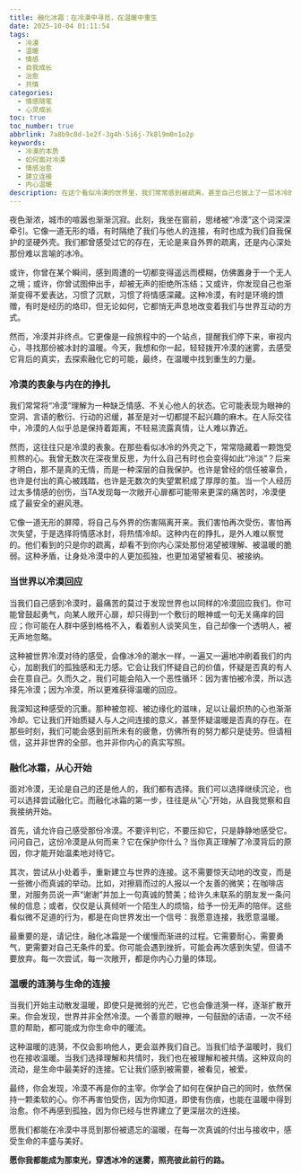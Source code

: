 ```yaml
---
title: 融化冰霜：在冷漠中寻觅，在温暖中重生
date: 2025-10-04 01:11:54
tags:
  - 冷漠
  - 温暖
  - 情感
  - 自我成长
  - 治愈
  - 共情
categories:
  - 情感随笔
  - 心灵成长
toc: true
toc_number: true
abbrlink: 7a8b9c0d-1e2f-3g4h-5i6j-7k8l9m0n1o2p
keywords:
  - 冷漠的本质
  - 如何面对冷漠
  - 情感治愈
  - 建立连接
  - 内心温暖
description: 在这个看似冷漠的世界里，我们常常感到被疏离，甚至自己也披上了一层冰冷的外衣。本文将深入探讨冷漠的表象与内在，引导我们如何从心开始，融化内心的冰霜，重新找回与世界的温暖连接，最终在共情与理解中获得重生。
---
```


夜色渐浓，城市的喧嚣也渐渐沉寂。此刻，我坐在窗前，思绪被“冷漠”这个词深深牵引。它像一道无形的墙，有时隔绝了我们与他人的连接，有时也成为我们自我保护的坚硬外壳。我们都曾感受过它的存在，无论是来自外界的疏离，还是内心深处那份难以言喻的冰冷。

或许，你曾在某个瞬间，感到周遭的一切都变得遥远而模糊，仿佛置身于一个无人之境；或许，你曾试图伸出手，却被无声的拒绝所冻结；又或许，你发现自己也渐渐变得不爱表达，习惯了沉默，习惯了将情感深藏。这种冷漠，有时是环境的馈赠，有时是经历的烙印，但无论如何，它都悄无声息地改变着我们与世界互动的方式。

然而，冷漠并非终点。它更像是一段旅程中的一个站点，提醒我们停下来，审视内心，寻找那份被冰封的温暖。今天，我想和你一起，轻轻拨开冷漠的迷雾，去感受它背后的真实，去探索融化它的可能，最终，在温暖中找到重生的力量。

### 冷漠的表象与内在的挣扎

我们常常将“冷漠”理解为一种缺乏情感、不关心他人的状态。它可能表现为眼神的空洞、言语的敷衍、行动的迟缓，甚至是对一切都提不起兴趣的麻木。在人际交往中，冷漠的人似乎总是保持着距离，不轻易流露真情，让人难以靠近。

然而，这往往只是冷漠的表象。在那些看似冰冷的外壳之下，常常隐藏着一颗饱受煎熬的心。我曾无数次在深夜里反思，为什么自己有时也会变得如此“冷淡”？后来才明白，那不是真的无情，而是一种深层的自我保护。也许是曾经的信任被辜负，也许是付出的真心被践踏，也许是无数次的失望累积成了厚厚的茧。当一个人经历过太多情感的创伤，当TA发现每一次敞开心扉都可能带来更深的痛苦时，冷漠便成了最安全的避风港。

它像一道无形的屏障，将自己与外界的伤害隔离开来。我们害怕再次受伤，害怕再次失望，于是选择将情感冰封，将热情冷却。这种内在的挣扎，是外人难以察觉的。他们看到的只是你的疏离，却看不到你内心深处那份渴望被理解、被温暖的脆弱。这种矛盾，让身处冷漠中的人更加孤独，也更加渴望被看见、被接纳。

### 当世界以冷漠回应

当我们自己感到冷漠时，最痛苦的莫过于发现世界也以同样的冷漠回应我们。你可能曾鼓起勇气，向某人敞开心扉，却只得到一个敷衍的眼神或一句无关痛痒的回应；你可能在人群中感到格格不入，看着别人谈笑风生，自己却像一个透明人，被无声地忽略。

这种被世界冷漠对待的感受，会像冰冷的潮水一样，一遍又一遍地冲刷着我们的内心，加剧我们的孤独感和无力感。它会让我们怀疑自己的价值，怀疑是否真的有人会在意自己。久而久之，我们可能会陷入一个恶性循环：因为害怕被冷漠，所以选择先冷漠；因为冷漠，所以更难获得温暖的回应。

我深知这种感受的沉重。那种被忽视、被边缘化的滋味，足以让最炽热的心也渐渐冷却。它让我们开始质疑人与人之间连接的意义，甚至怀疑温暖是否真的存在。在那些时刻，我们可能会感到前所未有的疲惫，仿佛所有的努力都只是徒劳。但请相信，这并非世界的全部，也并非你内心的真实写照。

### 融化冰霜，从心开始

面对冷漠，无论是自己的还是他人的，我们都有选择。我们可以选择继续沉沦，也可以选择尝试融化它。而融化冰霜的第一步，往往是从“心”开始，从自我觉察和自我接纳开始。

首先，请允许自己感受那份冷漠。不要评判它，不要压抑它，只是静静地感受它。问问自己，这份冷漠是从何而来？它在保护你什么？当你真正理解了冷漠背后的原因，你才能开始温柔地对待它。

其次，尝试从小处着手，重新建立与世界的连接。这不需要惊天动地的改变，而是一些微小而真诚的举动。比如，对擦肩而过的人报以一个友善的微笑；在咖啡店里，对服务员说一声“谢谢”并加上一句真诚的赞美；给许久未联系的朋友发一条问候的信息；或者，仅仅是认真倾听一个陌生人的烦恼，给予一份无声的陪伴。这些看似微不足道的行为，都是在向世界发出一个信号：我愿意连接，我愿意温暖。

最重要的是，请记住，融化冰霜是一个缓慢而渐进的过程。它需要耐心，需要勇气，更需要对自己无条件的爱。你可能会遇到挫折，可能会再次感到失望，但请不要放弃。每一次尝试，每一次敞开，都是你内心力量的体现。

### 温暖的涟漪与生命的连接

当我们开始主动散发温暖，即使只是微弱的光芒，它也会像涟漪一样，逐渐扩散开来。你会发现，世界并非全然冷漠。一个善意的眼神，一句鼓励的话语，一次不经意的帮助，都可能成为你生命中的暖流。

这种温暖的涟漪，不仅会影响他人，更会滋养我们自己。当我们给予温暖时，我们也在接收温暖。当我们选择理解和共情时，我们也在被理解和被共情。这种双向的流动，是生命中最美好的连接。它让我们感到被需要，被看见，被爱。

最终，你会发现，冷漠不再是你的主宰。你学会了如何在保护自己的同时，依然保持一颗柔软的心。你不再害怕受伤，因为你知道，即使有伤痕，也能在温暖中得到治愈。你不再感到孤独，因为你已经与世界建立了更深层次的连接。

愿我们都能在冷漠中寻觅到那份被遗忘的温暖，在每一次真诚的付出与接收中，感受生命的丰盛与美好。

**愿你我都能成为那束光，穿透冰冷的迷雾，照亮彼此前行的路。**